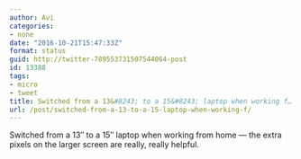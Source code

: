 ```yaml
---
author: Avi
categories:
- none
date: "2016-10-21T15:47:33Z"
format: status
guid: http://twitter-789553731507544064-post
id: 13388
tags:
- micro
- tweet
title: Switched from a 13&#8243; to a 15&#8243; laptop when working f…
url: /post/switched-from-a-13-to-a-15-laptop-when-working-f/
---
```

Switched from a 13&#8243; to a 15&#8243; laptop when working from home — the extra pixels on the larger screen are really, really helpful.